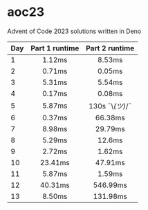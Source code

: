 # aoc23
Advent of Code 2023 solutions written in Deno

| Day | Part 1 runtime | Part 2 runtime  |
|-----|:--------------:|:---------------:|
|1|     1.12ms     |     8.53ms      |
|2|     0.71ms     |     0.05ms      |
|3|     5.31ms     |     5.54ms      |
|4|     0.17ms     |     0.08ms      |
|5|     5.87ms     | 130s ¯\\_(ツ)_/¯ |
|6|     0.37ms     |     66.38ms     |
|7|     8.98ms     |     29.79ms     |
|8|     5.29ms     |     12.6ms      |
|9|     2.72ms     |     1.62ms      |
|10|    23.41ms     |     47.91ms     |
|11|     5.87ms     |     1.59ms      |
|12|    40.31ms     |    546.99ms     |
|13|     8.50ms     |    131.98ms     |